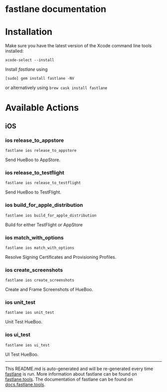 fastlane documentation
================
# Installation

Make sure you have the latest version of the Xcode command line tools installed:

```
xcode-select --install
```

Install _fastlane_ using
```
[sudo] gem install fastlane -NV
```
or alternatively using `brew cask install fastlane`

# Available Actions
## iOS
### ios release_to_appstore
```
fastlane ios release_to_appstore
```
Send HueBoo to AppStore.
### ios release_to_testflight
```
fastlane ios release_to_testflight
```
Send HueBoo to TestFlight.
### ios build_for_apple_distribution
```
fastlane ios build_for_apple_distribution
```
Build for either TestFlight or AppStore
### ios match_with_options
```
fastlane ios match_with_options
```
Resolve Signing Certificates and Provisioning Profiles.
### ios create_screenshots
```
fastlane ios create_screenshots
```
Create and Frame Screenshots of HueBoo.
### ios unit_test
```
fastlane ios unit_test
```
Unit Test HueBoo.
### ios ui_test
```
fastlane ios ui_test
```
UI Test HueBoo.

----

This README.md is auto-generated and will be re-generated every time [fastlane](https://fastlane.tools) is run.
More information about fastlane can be found on [fastlane.tools](https://fastlane.tools).
The documentation of fastlane can be found on [docs.fastlane.tools](https://docs.fastlane.tools).

